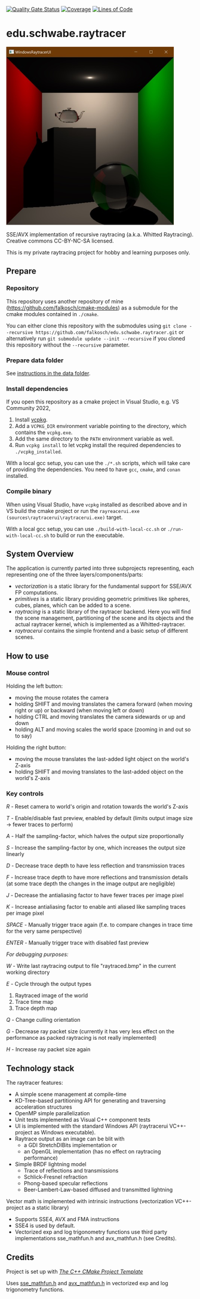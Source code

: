 [![Quality Gate Status](https://sonarcloud.io/api/project_badges/measure?project=edu.schwabe.raytracer&metric=alert_status)](https://sonarcloud.io/dashboard?id=edu.schwabe.raytracer)
[![Coverage](https://sonarcloud.io/api/project_badges/measure?project=edu.schwabe.raytracer&metric=coverage)](https://sonarcloud.io/dashboard?id=edu.schwabe.raytracer)
[![Lines of Code](https://sonarcloud.io/api/project_badges/measure?project=edu.schwabe.raytracer&metric=ncloc)](https://sonarcloud.io/dashboard?id=edu.schwabe.raytracer)

# edu.schwabe.raytracer

![alt text](./docs/project-logo.jpg "Project Logo")

SSE/AVX implementation of recursive raytracing (a.k.a. Whitted Raytracing). Creative commons CC-BY-NC-SA licensed.

This is my private raytracing project for hobby and learning purposes only.

## Prepare

### Repository

This repository uses another repository of mine (https://github.com/falkosch/cmake-modules) as a submodule for the cmake
modules contained in `./cmake`.

You can either clone this repository with the submodules
using `git clone --recursive https://github.com/falkosch/edu.schwabe.raytracer.git` or alternatively
run `git submodule update --init --recursive` if you cloned this repository without the `--recursive` parameter.

### Prepare data folder

See [instructions in the data folder](./data/README.md).

### Install dependencies

If you open this repository as a cmake project in Visual Studio, e.g. VS Community 2022,

1. Install [vcpkg](https://vcpkg.io/en/getting-started).
2. Add a `VCPKG_DIR` environment variable pointing to the directory, which contains the `vcpkg.exe`.
3. Add the same directory to the `PATH` environment variable as well.
4. Run `vcpkg install` to let vcpkg install the required dependencies to `./vcpkg_installed`.

With a local gcc setup, you can use the `./*.sh` scripts, which will take care of providing the dependencies. You need
to have `gcc`, `cmake`, and `conan` installed.

### Compile binary

When using Visual Studio, have `vcpkg` installed as described above and in VS build the cmake project or run
the `rayreacerui.exe (sources\raytracerui\raytracerui.exe)` target.

With a local gcc setup, you can use `./build-with-local-cc.sh` or `./run-with-local-cc.sh` to build or run the
executable.

## System Overview

The application is currently parted into three subprojects representing, each representing one of the three
layers/components/parts:

* _vectorization_ is a static library for the fundamental support for SSE/AVX FP computations.
* _primitives_ is a static library providing geometric primitives like spheres, cubes, planes, which can be added to a
  scene.
* _raytracing_ is a static library of the raytracer backend. Here you will find the scene management,
  partitioning of the scene and its objects and the actual raytracer kernel, which is implemented as a
  Whitted-raytracer.
* _raytracerui_ contains the simple frontend and a basic setup of different scenes.

## How to use

### Mouse control

Holding the left button:

* moving the mouse rotates the camera
* holding SHIFT and moving translates the camera forward (when moving right or up) or backward (when moving left or
  down)
* holding CTRL and moving translates the camera sidewards or up and down
* holding ALT and moving scales the world space (zooming in and out so to say)

Holding the right button:

* moving the mouse translates the last-added light object on the world's Z-axis
* holding SHIFT and moving translates to the last-added object on the world's Z-axis

### Key controls

*R* - Reset camera to world's origin and rotation towards the world's Z-axis

*T* - Enable/disable fast preview, enabled by default (limits output image size → fewer traces to perform)

*A* - Half the sampling-factor, which halves the output size proportionally

*S* - Increase the sampling-factor by one, which increases the output size linearly

*D* - Decrease trace depth to have less reflection and transmission traces

*F* - Increase trace depth to have more reflections and transmission details (at some trace depth the changes in the
image output are negligible)

*J* - Decrease the antialiasing factor to have fewer traces per image pixel

*K* - Increase antialiasing factor to enable anti aliased like sampling traces per image pixel

*SPACE* - Manually trigger trace again (f.e. to compare changes in trace time for the very same perspective)

*ENTER* - Manually trigger trace with disabled fast preview

_For debugging purposes:_

*W* - Write last raytracing output to file "raytraced.bmp" in the current working directory

*E* - Cycle through the output types

1. Raytraced image of the world
2. Trace time map
3. Trace depth map

*Q* - Change culling orientation

*G* - Decrease ray packet size (currently it has very less effect on the performance as packed raytracing is not really
implemented)

*H* - Increase ray packet size again

## Technology stack

The raytracer features:

* A simple scene management at compile-time
* KD-Tree-based partitioning API for generating and traversing acceleration structures
* OpenMP simple parallelization
* Unit tests implemented as Visual C++ component tests
* UI is implemented with the standard Windows API (raytracerui VC++-project as Windows executable).
* Raytrace output as an image can be blit with
    * a GDI StretchDIBits implementation or
    * an OpenGL implementation (has no effect on raytracing performance)
* Simple BRDF lightning model
    * Trace of reflections and transmissions
    * Schlick-Fresnel refraction
    * Phong-based specular reflections
    * Beer-Lambert-Law-based diffused and transmitted lightning

Vector math is implemented with intrinsic instructions (vectorization VC++-project as a static library)

* Supports SSE4, AVX and FMA instructions
* SSE4 is used by default.
* Vectorized exp and log trigonometry functions use third party implementations sse_mathfun.h and avx_mathfun.h (see
  Credits).

## Credits

Project is set up with *[The C++ CMake Project Template](https://github.com/cginternals/cmake-init)*

Uses [sse_mathfun.h](http://gruntthepeon.free.fr/ssemath/) and [avx_mathfun.h](http://software-lisc.fbk.eu/avx_mathfun/)
in vectorized exp and log trigonometry functions.
